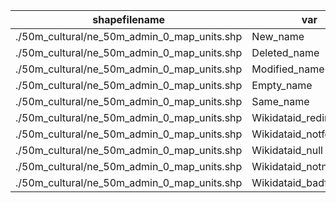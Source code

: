 shapefilename                                |  var                     |  value
---------------------------------------------|--------------------------|-------
./50m_cultural/ne_50m_admin_0_map_units.shp  |  New_name                |  308
./50m_cultural/ne_50m_admin_0_map_units.shp  |  Deleted_name            |  0
./50m_cultural/ne_50m_admin_0_map_units.shp  |  Modified_name           |  24
./50m_cultural/ne_50m_admin_0_map_units.shp  |  Empty_name              |  17
./50m_cultural/ne_50m_admin_0_map_units.shp  |  Same_name               |  5195
./50m_cultural/ne_50m_admin_0_map_units.shp  |  Wikidataid_redirected   |  0
./50m_cultural/ne_50m_admin_0_map_units.shp  |  Wikidataid_notfound     |  0
./50m_cultural/ne_50m_admin_0_map_units.shp  |  Wikidataid_null         |  0
./50m_cultural/ne_50m_admin_0_map_units.shp  |  Wikidataid_notnull      |  264
./50m_cultural/ne_50m_admin_0_map_units.shp  |  Wikidataid_badformated  |  0
